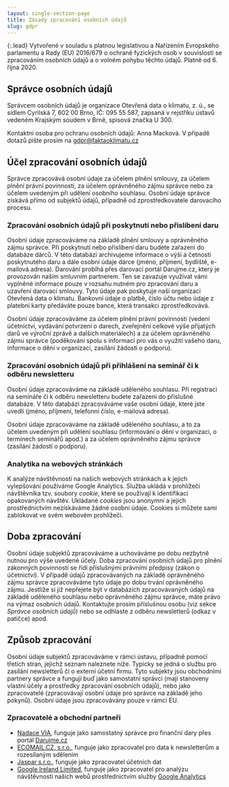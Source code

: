 ```yaml
---
layout: single-section-page
title: Zásady zpracování osobních údajů
slug: gdpr
---
```

{:.lead}
Vytvořené v souladu s platnou legislativou a Nařízením Evropského parlamentu a Rady (EU) 2016/679 o ochraně fyzických osob v souvislosti se zpracováním osobních údajů a o volném pohybu těchto údajů. Platné od 6. října 2020.

## Správce osobních údajů

Správcem osobních údajů je organizace Otevřená data o klimatu, z. ú., se sídlem Cyrilská 7, 602 00 Brno, IČ: 095 55 587, zapsaná v rejstříku ústavů vedeném Krajským soudem v Brně, spisová značka U 300.

Kontaktní osoba pro ochranu osobních údajů: Anna Macková. V případě dotazů pište prosím na [gdpr@faktaoklimatu.cz](mailto:gdpr@faktaoklimatu.cz)

## Účel zpracování osobních údajů

Správce zpracovává osobní údaje za účelem plnění smlouvy, za účelem plnění právní povinnosti, za účelem oprávněného zájmu správce nebo za účelem uvedeným při udělení osobního souhlasu. Osobní údaje správce získává přímo od subjektů údajů, případně od zprostředkovatele darovacího procesu.

### Zpracování osobních údajů při poskytnutí nebo přislíbení daru

Osobní údaje zpracováváme na základě plnění smlouvy a oprávněného zájmu správce. Při poskytnutí nebo přislíbení daru budete zařazeni do databáze dárců. V této databázi archivujeme informace o výši a četnosti poskytnutého daru a dále osobní údaje dárce (jméno, příjmení, bydliště, e-mailová adresa). Darování probíhá přes darovací portál Darujme.cz, který je provozován naším smluvním partnerem. Ten se zavazuje využívat vámi vyplněné informace pouze v rozsahu nutném pro zpracování daru a uzavření darovací smlouvy. Tyto údaje pak poskytuje naší organizaci Otevřená data o klimatu. Bankovní údaje o platbě, číslo účtu nebo údaje z platební karty předáváte pouze bance, která transakci zprostředkovává.

Osobní údaje zpracováváme za účelem plnění právní povinnosti (vedení účetnictví, vydávání potvrzení o darech, zveřejnění celkové výše přijatých darů ve výroční zprávě a dalších materiálech) a za účelem oprávněného zájmu správce (poděkování spolu s informací pro vás o využití vašeho daru, informace o dění v organizaci, zasílání žádostí o podporu).

### Zpracování osobních údajů při přihlášení na seminář či k odběru newsletteru

Osobní údaje zpracováváme na základě uděleného souhlasu. Při registraci na semináře či k odběru newsletteru budete zařazeni do příslušné databáze. V této databázi zpracováváme vaše osobní údaje, které jste uvedli (jméno, příjmení, telefonní číslo, e-mailová adresa).

Osobní údaje zpracováváme na základě uděleného souhlasu, a to za účelem uvedeným při udělení souhlasu (informování o dění v organizaci, o termínech seminářů apod.) a za účelem oprávněného zájmu správce (zasílání žádostí o podporu).

### Analytika na webových stránkách

K analýze návštěvnosti na našich webových stránkách a k jejich vylepšování používáme Google Analytics. Služba ukládá v prohlížeči návštěvníka tzv. soubory _cookie_, které se používají k identifikaci opakovaných návštěv. Ukládané _cookies_ jsou anonymní a jejich prostřednictvím nezískáváme žádné osobní údaje. Cookies si můžete sami zablokovat ve svém webovém prohlížeči.

## Doba zpracování

Osobní údaje subjektů zpracováváme a uchováváme po dobu nezbytně nutnou pro výše uvedené účely. Doba zpracování osobních údajů pro plnění zákonných povinností se řídí příslušnými právními předpisy (zákon o účetnictví). V případě údajů zpracovávaných na základě oprávněného zájmu správce zpracováváme tyto údaje po dobu trvání oprávněného zájmu. Jestliže si již nepřejete být v databázích zpracovávaných údajů na základě uděleného souhlasu nebo oprávněného zájmu správce, máte právo na výmaz osobních údajů. Kontaktujte prosím příslušnou osobu (viz sekce _Správce osobních údajů_) nebo se odhlaste z odběru newsletterů (odkaz v patičce) apod.

## Způsob zpracování

Osobní údaje subjektů zpracováváme v rámci ústavu, případně pomocí třetích stran, jejichž seznam naleznete níže. Typicky se jedná o službu pro zasílání newsletterů či o externí účetní firmu. Tyto subjekty jsou obchodními partnery správce a fungují buď jako samostatní správci (mají stanoveny vlastní účely a prostředky zpracování osobních údajů), nebo jako zpracovatelé (zpracovávají osobní údaje pro správce na základě jeho pokynů). Osobní údaje jsou zpracovávány pouze v rámci EU.

### Zpracovatelé a obchodní partneři

* [Nadace VIA](https://www.nadacevia.cz/), funguje jako samostatný správce pro finanční dary přes portál [Darujme.cz](https://www.darujme.cz/)
* [ECOMAIL.CZ, s.r.o.](https://ecomail.cz/), funguje jako zpracovatel pro data k newsletterům a rozesílaným sdělením
* [Jaspar s.r.o.](https://www.ucetnictvijaspar.cz/), funguje jako zpracovatel účetních dat
* [Google Ireland Limited](https://en.wikipedia.org/wiki/Google), funguje jako zpracovatel pro analýzu návštěvnosti našich webů prostřednictvím služby [Google Analytics](https://marketingplatform.google.com/about/analytics/)
